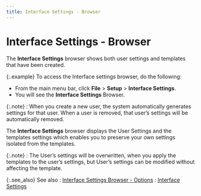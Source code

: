 ```yaml
---
title: Interface Settings - Browser
---
```


# Interface Settings - Browser


The **Interface Settings** browser  shows both user settings and templates that have been created.


{:.example}
To access the Interface settings browser, do the following:

- From the main menu  bar, click **File** > **Setup**  > **Interface Settings**.
- You will see the  **Interface Settings** Browser.



{:.note}
: When you create a new user, the system automatically  generates settings for that user. When a user is removed, that user’s  settings will be automatically removed.


The **Interface Settings** browser  displays the User Settings and the templates settings which enables you  to preserve your own settings isolated from the templates.


{:.note}
: The User’s settings will be overwritten, when you  apply the templates to the user’s settings, but User’s settings can be  modified without affecting the template.


{:.see_also}
See also
: [Interface  Settings Browser - Options]({{site.sc_baseurl}}/options/interface-settings/interface_settings_browser_options_sc.html)
: [Interface Settings]({{site.sc_baseurl}}/options/interface-settings/interface_settings_sc.html)
